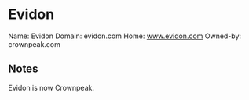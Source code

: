 # Evidon

Name: Evidon
Domain: evidon.com
Home: www.evidon.com
Owned-by: crownpeak.com

## Notes

Evidon is now Crownpeak.
